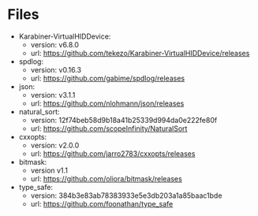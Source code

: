 # Files

* Karabiner-VirtualHIDDevice:
    * version: v6.8.0
    * url: https://github.com/tekezo/Karabiner-VirtualHIDDevice/releases
* spdlog:
    * version: v0.16.3
    * url: https://github.com/gabime/spdlog/releases
* json:
    * version: v3.1.1
    * url: https://github.com/nlohmann/json/releases
* natural_sort:
    * version: 12f74beb58d9b18a41b25339d994da0e222fe80f
    * url: https://github.com/scopeInfinity/NaturalSort
* cxxopts:
    * version: v2.0.0
    * url: https://github.com/jarro2783/cxxopts/releases
* bitmask:
    * version v1.1
    * url: https://github.com/oliora/bitmask/releases
* type_safe:
    * version: 384b3e83ab78383933e5e3db203a1a85baac1bde
    * url: https://github.com/foonathan/type_safe
